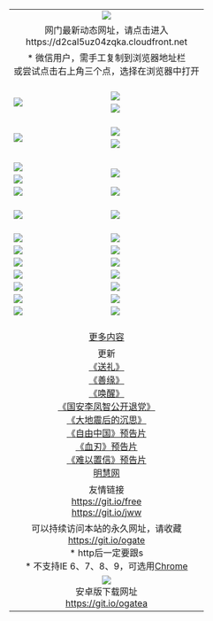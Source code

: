 ﻿<table>
  <tr></tr>
  <tr><td colspan=2 align=center><img src="https://cloud.githubusercontent.com/assets/11880933/13434984/f430fae2-e012-11e5-814f-c2df1e82b247.jpg" /></td></tr>
  <tr><td colspan=2 align=center>网门最新动态网址，请点击进入
<br>https://d2cal5uz04zqka.cloudfront.net
    </td>
  </tr>
  <tr>
    <td colspan=2 align=center>* 微信用户，需手工复制到浏览器地址栏<br>或尝试点击右上角三个点，选择在浏览器中打开
    <!--br>* IE6打开动态网址须在选项中勾选TLS 1.0--></td>
  </tr>
  <tr height="20">
  <tr>
    <td rowspan=2><a href="https://d2cal5uz04zqka.cloudfront.net/ogUP.aspx?name=11DKC.mp4&list=11DKC" target="_blank"><img src="https://d2cal5uz04zqka.cloudfront.net/Up/11DKC1.jpg" /></a></td> 
    <td><div><a href="https://d2cal5uz04zqka.cloudfront.net/ogUP.aspx?name=LRWS.mp4&list=LRWS" target="_blank"><img src="https://d2cal5uz04zqka.cloudfront.net/Up/LRWS.jpg" /></a></td>
   </tr>
  <tr>
    <td><a href="https://d2cal5uz04zqka.cloudfront.net/ogNiceVedio.aspx" target="_blank"><img src="https://d2cal5uz04zqka.cloudfront.net/Up/11TGKDY.jpg" /></a></td>
  </tr>
  <tr height="20">
  <tr>
    <td rowspan=2><a href="https://d2cal5uz04zqka.cloudfront.net/ogUP.aspx?name=4EE/DJ.mp4&list=4EEDJ" target="_blank"><img src="https://d2cal5uz04zqka.cloudfront.net/Up/4EE/DJ140.jpg"/></a></td>
    <td><a href="https://d2cal5uz04zqka.cloudfront.net/ogUP.aspx?name=4EE/ZG.mp4&list=4EEZG" target="_blank"><img src="https://d2cal5uz04zqka.cloudfront.net/Up/4EE/ZG0.jpg"/></a></td>
    <!--td><a href="https://d2cal5uz04zqka.cloudfront.net/ogUP.aspx?name=4EE/QQ.mp4&list=4EEQQ" target="_blank"><img src="https://d2cal5uz04zqka.cloudfront.net/Up/4EE/QQ0.jpg"/></a></td>
    <td><a href="https://d2cal5uz04zqka.cloudfront.net/ogUP.aspx?name=4EE/HQ.mp4&list=4EEHQ" target="_blank"><img src="https://d2cal5uz04zqka.cloudfront.net/Up/4EE/HQ0.jpg"/></a></td-->
  </tr>
  <tr>
    <td><a href="https://d2cal5uz04zqka.cloudfront.net/onCO.aspx?list=XWPL&mode=m" target="_blank"><img src="https://d2cal5uz04zqka.cloudfront.net/Up/0WZTT.jpg" /></a></td> 
  </tr>
  <tr height="20">
  <tr>
    <td><a href="https://d2cal5uz04zqka.cloudfront.net/ogUP.aspx?name=JQR.mp4&count=2" target="_blank"><img src="https://d2cal5uz04zqka.cloudfront.net/Up/JQR.jpg" /></a></td>   
    <td rowspan=2><a href="https://d2cal5uz04zqka.cloudfront.net/ogUP.aspx?name=JP.mp4&count=9" target="_blank"><img src="https://d2cal5uz04zqka.cloudfront.net/Up/JP.jpg" /></td>
  </tr>
  <tr>
    <td><a href="https://d2cal5uz04zqka.cloudfront.net/ogUP.aspx?name=WH.mp4" target="_blank"><img src="https://d2cal5uz04zqka.cloudfront.net/Up/WH.jpg" /></a></td>
  </tr>
  <tr>
    <td><a href="https://d2cal5uz04zqka.cloudfront.net/ogUP.aspx?name=SSZJ.mp4&list=SSZJ" target="_blank"><img src="https://d2cal5uz04zqka.cloudfront.net/Up/SSZJ.jpg" /></a></td>
    <td><a href="https://d2cal5uz04zqka.cloudfront.net/ogUP.aspx?name=WLSH.mp4&count=2" target="_blank"><img src="https://d2cal5uz04zqka.cloudfront.net/Up/WLSH.jpg" /></a</td>
  </tr>
  <tr height="20">
  <tr>
    <td><a href="https://d2cal5uz04zqka.cloudfront.net/ogUP.aspx?name=ZY.mp4&count=2015|16" target="_blank"><img src="https://d2cal5uz04zqka.cloudfront.net/Up/ZY.jpg" /></a</td>
    <td><a href="https://d2cal5uz04zqka.cloudfront.net/ogUP.aspx?name=XTFY.mp4&count=B|2,A|24" target="_blank"><img src="https://d2cal5uz04zqka.cloudfront.net/Up/XTFY.jpg" /></a></td>
  </tr>
  <tr height="20">
  </tr>
  <!--tr>
    <td><a href="https://d2cal5uz04zqka.cloudfront.net/ogUP.aspx?name=4EE/GX.mp4&list=4EEGX" target="_blank"><img src="https://d2cal5uz04zqka.cloudfront.net/Up/4EE/GX0.jpg"/></a></td>
    <td><a href="https://d2cal5uz04zqka.cloudfront.net/ogUP.aspx?name=4EE/HD.mp4&list=4EEHD" target="_blank"><img src="https://d2cal5uz04zqka.cloudfront.net/Up/4EE/HD0.jpg"/></a></td>
  </tr>
  <tr>
    <td><a href="https://d2cal5uz04zqka.cloudfront.net/ogUP.aspx?name=4EE/TX.mp4&list=4EETX" target="_blank"><img src="https://d2cal5uz04zqka.cloudfront.net/Up/4EE/TX0.jpg"/></a></td>
    <td><a href="https://d2cal5uz04zqka.cloudfront.net/ogUP.aspx?name=4EE/WZ.mp4&list=4EEWZ" target="_blank"><img src="https://d2cal5uz04zqka.cloudfront.net/Up/4EE/WZ0.jpg"/></a></td>
  </tr-->
  <tr>
    <td><a href="https://d2cal5uz04zqka.cloudfront.net/onUP.aspx?name=https://du172fz170yac.cloudfront.net/" target="_blank"><img src="https://d2cal5uz04zqka.cloudfront.net/Up/0DTW.jpg"/></a></td>
    <td><a href="https://d2cal5uz04zqka.cloudfront.net/onUP.aspx?name=https://d240ns8up8earz.cloudfront.net/acenter/" target="_blank"><img src="https://d2cal5uz04zqka.cloudfront.net/Up/0TDW.jpg" /></a></td>
  </tr>
  <tr>
    <td><a href="https://d2cal5uz04zqka.cloudfront.net/onUP.aspx?name=https://d4508d6vomz2p.cloudfront.net/gb/nsc413.htm" target="_blank"><img src="https://d2cal5uz04zqka.cloudfront.net/Up/0DJY.jpg" /></a></td>
    <td><a href="https://d2cal5uz04zqka.cloudfront.net/onUP.aspx?name=https://d4apjbhkuxer1.cloudfront.net/xtr/gb/prog204.html" target="_blank"><img src="https://d2cal5uz04zqka.cloudfront.net/Up/0XTR.jpg" /></a></td>
  </tr>
  <tr>
    <td><a href="https://d2cal5uz04zqka.cloudfront.net/onUP.aspx?name=https://d3aj00iefsmfgc.cloudfront.net/" target="_blank"><img src="https://d2cal5uz04zqka.cloudfront.net/Up/0MHW.jpg" /></a></td>
    <td><a href="https://d2cal5uz04zqka.cloudfront.net/onUP.aspx?name=https://d20wz7qt14x5d2.cloudfront.net/" target="_blank"><img src="https://d2cal5uz04zqka.cloudfront.net/Up/0ZJW.jpg" /></a></td>
  </tr>
  <tr>
    <td><a href="https://d2cal5uz04zqka.cloudfront.net/ogUP.aspx?name=0FG.zip" target="_blank"><img src="https://d2cal5uz04zqka.cloudfront.net/Up/0FG.jpg" /></a></td>
    <td><a href="https://d2cal5uz04zqka.cloudfront.net/ogUP.aspx?name=0FGA.apk" target="_blank"><img src="https://d2cal5uz04zqka.cloudfront.net/Up/0FGA.jpg" /></a></td>
  </tr>
  <tr>
    <td><a href="https://d2cal5uz04zqka.cloudfront.net/ogUP.aspx?name=0U.zip" target="_blank"><img src="https://d2cal5uz04zqka.cloudfront.net/Up/0U.jpg" /></a></td>
    <td><a href="https://d2cal5uz04zqka.cloudfront.net/ogUP.aspx?name=0UA.apk" target="_blank"><img src="https://d2cal5uz04zqka.cloudfront.net/Up/0UA.jpg" /></a></td>
  </tr>
  <tr>
    <td><a href="https://d2cal5uz04zqka.cloudfront.net/ogUP.aspx?name=0iPPOTV.zip" target="_blank"><img src="https://d2cal5uz04zqka.cloudfront.net/Up/0iPPOTV.jpg" /></a></td>
    <td><a href="https://d2cal5uz04zqka.cloudfront.net/ogUP.aspx?name=0iNTD.apk" target="_blank"><img src="https://d2cal5uz04zqka.cloudfront.net/Up/0iNTD.jpg" /></a></td>
  </tr>
  <!--tr>
    <td><a href="https://d2cal5uz04zqka.cloudfront.net/ogNice.aspx" target="_blank"><img src="https://d2cal5uz04zqka.cloudfront.net/Up/0WCYY.jpg" /></a></td>
    <td><a href="https://d2cal5uz04zqka.cloudfront.net/onCO.aspx?list=XWPL&mode=m" target="_blank"><img src="https://d2cal5uz04zqka.cloudfront.net/Up/0WZTT.jpg" /></a></td> 
  </tr-->
  <tr>
    <td><a href="https://d2cal5uz04zqka.cloudfront.net/ogDY.aspx" target="_blank"><img src="https://d2cal5uz04zqka.cloudfront.net/Up/0FK.jpg" /></a></td>
    <td><a href="https://d2cal5uz04zqka.cloudfront.net/ogST.aspx" target="_blank"><img src="https://d2cal5uz04zqka.cloudfront.net/Up/0ST.jpg" /></a></td> 
  </tr>
  <tr height="20">
  <tr>
    <td colspan=2 align=center><a href="https://d2cal5uz04zqka.cloudfront.net/ogNice.aspx">更多内容</a>
    </td>
  </tr>
  <tr>
    <td colspan=2 align=center>更新<br>
      <a href="https://d2cal5uz04zqka.cloudfront.net/ogUP.aspx?name=4ESL.mp4" target="_blank">《送礼》</a><br>
      <a href="https://d2cal5uz04zqka.cloudfront.net/ogUP.aspx?name=4ESY.mp4" target="_blank">《善缘》</a><br>
      <a href="https://d2cal5uz04zqka.cloudfront.net/ogUP.aspx?name=4EHX.mp4" target="_blank">《唤醒》</a><br>
      <a href="https://d2cal5uz04zqka.cloudfront.net/ogUP.aspx?name=4LFZ.mp4" target="_blank">《国安李凤智公开退党》</a><br>
      <a href="https://d2cal5uz04zqka.cloudfront.net/ogUP.aspx?name=4DDZHDCS.mp4" target="_blank">《大地震后的沉思》</a><br>
      <a href="https://d2cal5uz04zqka.cloudfront.net/ogUP.aspx?name=11ZYZG0.mp4" target="_blank">《自由中国》预告片</a><br>
      <a href="https://d2cal5uz04zqka.cloudfront.net/ogUP.aspx?name=11XR.mp4" target="_blank">《血刃》预告片</a><br>
      <a href="https://d2cal5uz04zqka.cloudfront.net/ogUP.aspx?name=11NYZX.mp4&count=2" target="_blank">《难以置信》预告片</a><br>
      <a href="https://d2cal5uz04zqka.cloudfront.net/onUP.aspx?name=https://www.minghui.org/" target="_blank">明慧网</a>
    </td>
  </tr>
  <tr>
    <td colspan=2 align=center>友情链接<br>
      <a href="https://git.io/free" target="_blank">https://git.io/free</a><br>
      <a href="https://git.io/jww" target="_blank">https://git.io/jww</a>
    </td>
  </tr>
  <tr>
    <td colspan=2 align=center>可以持续访问本站的永久网址，请收藏<br/><a href="https://git.io/ogate" target="_blank">https://git.io/ogate</a><br/>* http后一定要跟s<br/>* 不支持IE 6、7、8、9，可选用<a href="https://d2cal5uz04zqka.cloudfront.net/ogUP.aspx?name=0ChromePortable.zip">Chrome</a></td>
  </tr>
  <tr>
    <td colspan=2 align=center><a href="https://d2cal5uz04zqka.cloudfront.net/ogUP.aspx?name=0oGate.apk" target="_blank"><img src="https://cloud.githubusercontent.com/assets/11880933/13720399/75e143ee-e842-11e5-9f0a-1421f423c80f.jpg" /></a><br>安卓版下载网址<br><a href="https://git.io/ogatea">https://git.io/ogatea</a></td>
  </tr>
  <!--tr>
    <td colspan=2 align=center>可能失效的动态网址
    </td>
  </tr-->
</table>
